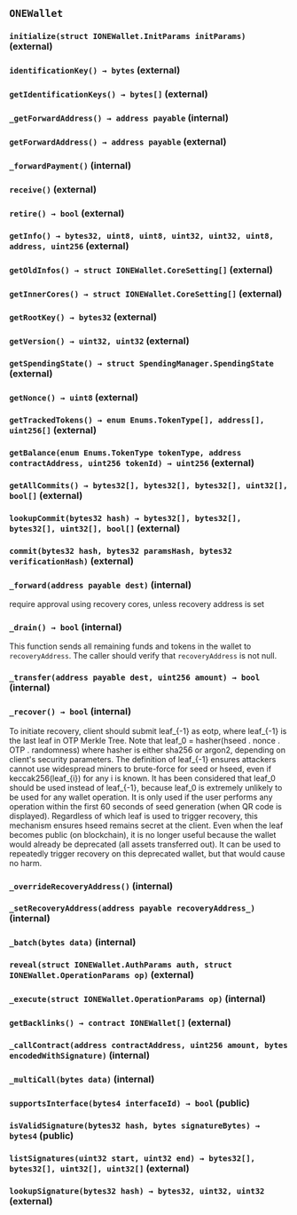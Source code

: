 ## `ONEWallet`






### `initialize(struct IONEWallet.InitParams initParams)` (external)





### `identificationKey() → bytes` (external)





### `getIdentificationKeys() → bytes[]` (external)





### `_getForwardAddress() → address payable` (internal)





### `getForwardAddress() → address payable` (external)





### `_forwardPayment()` (internal)





### `receive()` (external)





### `retire() → bool` (external)





### `getInfo() → bytes32, uint8, uint8, uint32, uint32, uint8, address, uint256` (external)





### `getOldInfos() → struct IONEWallet.CoreSetting[]` (external)





### `getInnerCores() → struct IONEWallet.CoreSetting[]` (external)





### `getRootKey() → bytes32` (external)





### `getVersion() → uint32, uint32` (external)





### `getSpendingState() → struct SpendingManager.SpendingState` (external)





### `getNonce() → uint8` (external)





### `getTrackedTokens() → enum Enums.TokenType[], address[], uint256[]` (external)





### `getBalance(enum Enums.TokenType tokenType, address contractAddress, uint256 tokenId) → uint256` (external)





### `getAllCommits() → bytes32[], bytes32[], bytes32[], uint32[], bool[]` (external)





### `lookupCommit(bytes32 hash) → bytes32[], bytes32[], bytes32[], uint32[], bool[]` (external)





### `commit(bytes32 hash, bytes32 paramsHash, bytes32 verificationHash)` (external)





### `_forward(address payable dest)` (internal)

require approval using recovery cores, unless recovery address is set



### `_drain() → bool` (internal)

This function sends all remaining funds and tokens in the wallet to `recoveryAddress`. The caller should verify that `recoveryAddress` is not null.



### `_transfer(address payable dest, uint256 amount) → bool` (internal)





### `_recover() → bool` (internal)

To initiate recovery, client should submit leaf_{-1} as eotp, where leaf_{-1} is the last leaf in OTP Merkle Tree. Note that leaf_0 = hasher(hseed . nonce . OTP . randomness) where hasher is either sha256 or argon2, depending on client's security parameters. The definition of leaf_{-1} ensures attackers cannot use widespread miners to brute-force for seed or hseed, even if keccak256(leaf_{i}) for any i is known. It has been considered that leaf_0 should be used instead of leaf_{-1}, because leaf_0 is extremely unlikely to be used for any wallet operation. It is only used if the user performs any operation within the first 60 seconds of seed generation (when QR code is displayed). Regardless of which leaf is used to trigger recovery, this mechanism ensures hseed remains secret at the client. Even when the leaf becomes public (on blockchain), it is no longer useful because the wallet would already be deprecated (all assets transferred out). It can be used to repeatedly trigger recovery on this deprecated wallet, but that would cause no harm.



### `_overrideRecoveryAddress()` (internal)





### `_setRecoveryAddress(address payable recoveryAddress_)` (internal)





### `_batch(bytes data)` (internal)





### `reveal(struct IONEWallet.AuthParams auth, struct IONEWallet.OperationParams op)` (external)





### `_execute(struct IONEWallet.OperationParams op)` (internal)





### `getBacklinks() → contract IONEWallet[]` (external)





### `_callContract(address contractAddress, uint256 amount, bytes encodedWithSignature)` (internal)





### `_multiCall(bytes data)` (internal)





### `supportsInterface(bytes4 interfaceId) → bool` (public)





### `isValidSignature(bytes32 hash, bytes signatureBytes) → bytes4` (public)





### `listSignatures(uint32 start, uint32 end) → bytes32[], bytes32[], uint32[], uint32[]` (external)





### `lookupSignature(bytes32 hash) → bytes32, uint32, uint32` (external)








